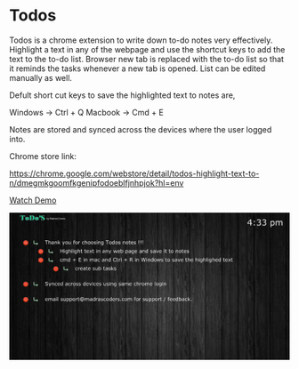 # Todos

  Todos is a chrome extension to write down to-do notes very effectively. Highlight a text in any of the webpage and use the shortcut keys to add the text to the to-do list. Browser new tab is replaced with the to-do list so that it reminds the tasks whenever a new tab is opened. List can be edited manually as well. 

Defult short cut keys to save the highlighted text to notes are, 

Windows -> Ctrl + Q
Macbook -> Cmd + E

Notes are stored and synced across the devices where the user logged into. 

Chrome store link:

https://chrome.google.com/webstore/detail/todos-highlight-text-to-n/dmegmkgoomfkgenipfodoeblfjnhpjok?hl=env

[Watch Demo](https://www.youtube.com/watch?v=ETNHTKstRQM)

![Todos](https://github.com/mahesh-saravana/blobstore/blob/master/images/todos.png)
